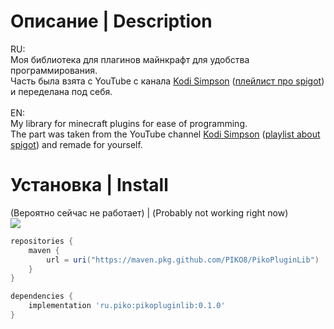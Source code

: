 # Описание |  Description

RU: <br>
Моя библиотека для плагинов майнкрафт для удобства программирования.<br>
Часть была взята с YouTube с канала [Kodi Simpson](https://www.youtube.com/@KodySimpson) ([плейлист про spigot](https://www.youtube.com/playlist?list=PLfu_Bpi_zcDNEKmR82hnbv9UxQ16nUBF7)) и переделана под  себя.<br>
<br>EN:<br>
My library for minecraft plugins for ease of programming.<br>
The part was taken from the YouTube channel [Kodi Simpson](https://www.youtube.com/@KodySimpson) ([playlist about spigot](https://www.youtube.com/playlist?list=PLfu_Bpi_zcDNEKmR82hnbv9UxQ16nUBF7)) and remade for yourself.<br>


# Установка | Install
(Вероятно сейчас не работает) | (Probably not working right now)<br>
[![](https://jitpack.io/v/PIKO8/PikoPluginLib.svg)](https://jitpack.io/#PIKO8/PikoPluginLib)
```groovy
repositories {
    maven {
        url = uri("https://maven.pkg.github.com/PIKO8/PikoPluginLib")
    }
}

dependencies {
    implementation 'ru.piko:pikopluginlib:0.1.0'
}
```
